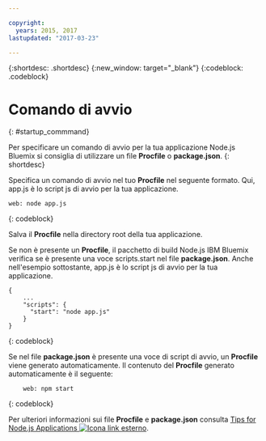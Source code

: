 ```yaml
---

copyright:
  years: 2015, 2017
lastupdated: "2017-03-23"

---
```


{:shortdesc: .shortdesc}
{:new_window: target="_blank"}
{:codeblock: .codeblock}


# Comando di avvio
{: #startup_commmand}

Per specificare un comando di avvio per la tua applicazione Node.js Bluemix si consiglia di utilizzare un file **Procfile** o **package.json**.
{: shortdesc}

Specifica un comando di avvio nel tuo **Procfile** nel seguente formato. Qui, app.js è lo script js di avvio per la tua applicazione.
```
web: node app.js
```
{: codeblock}

Salva il **Procfile** nella directory root della tua applicazione.

Se non è presente un **Procfile**, il pacchetto di build Node.js IBM Bluemix verifica se è presente una voce scripts.start nel file **package.json**. Anche nell'esempio sottostante, app.js è lo script js di avvio per la tua applicazione.
```
{
    ...   
    "scripts": {
      "start": "node app.js"
    }
}
```
{: codeblock}

Se nel file **package.json** è presente una voce di script di avvio, un **Procfile** viene generato automaticamente. Il contenuto del **Procfile** generato automaticamente è il seguente:
```
    web: npm start
```
{: codeblock}

Per ulteriori informazioni sui file **Procfile** e **package.json** consulta [Tips for Node.js Applications ![Icona link esterno](../../icons/launch-glyph.svg "Icona link esterno")](https://docs.cloudfoundry.org/buildpacks/node/node-tips.html).
